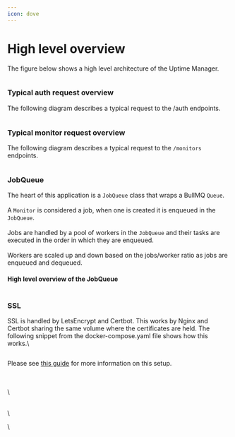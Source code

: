 ```yaml
---
icon: dove
---
```


# High level overview



The figure below shows a high level architecture of the Uptime Manager.

<figure><img src="../.gitbook/assets/Screenshot 2024-10-04 at 9.28.27 AM.png" alt=""><figcaption></figcaption></figure>

### Typical auth request overview

The following diagram describes a typical request to the /auth endpoints.

<figure><img src="../.gitbook/assets/Screenshot 2024-10-04 at 9.30.30 AM.png" alt=""><figcaption></figcaption></figure>

### Typical monitor request overview

The following diagram describes a typical request to the `/monitors` endpoints.

<figure><img src="../.gitbook/assets/Screenshot 2024-10-04 at 12.13.55 PM.png" alt=""><figcaption></figcaption></figure>

### JobQueue

The heart of this application is a `JobQueue` class that wraps a BullMQ `Queue`. \
\
A `Monitor` is considered a job, when one is created it is enqueued in the `JobQueue`.\
\
Jobs are handled by a pool of workers in the `JobQueue` and their tasks are executed in the order in which they are enqueued.\
\
Workers are scaled up and down based on the jobs/worker ratio as jobs are enqueued and dequeued.

#### **High level overview of the JobQueue** 

<figure><img src="../.gitbook/assets/Screenshot 2024-10-04 at 12.17.44 PM.png" alt=""><figcaption></figcaption></figure>

### SSL

SSL is handled by LetsEncrypt and Certbot.  This works by Nginx and Certbot sharing the same volume where the certificates are held.  The following snippet from the docker-compose.yaml file shows how this works.\


<figure><img src="../.gitbook/assets/Screenshot 2024-10-04 at 12.20.52 PM.png" alt=""><figcaption></figcaption></figure>

Please see [this guide](https://phoenixnap.com/kb/letsencrypt-docker) for more information on this setup.

\
\
\


\
\


\
